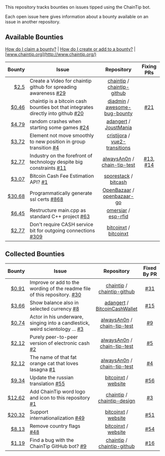 This repository tracks bounties on issues tipped using the ChainTip bot. 

Each open issue here gives information about a bounty available on an issue in another repository.


## Available Bounties

[How do I claim a bounty?](http://www.chaintip.org/github#claim-bounty) |  [How do I create or add to a bounty?](http://www.chaintip.org/github#tip-issue) | [www.chaintip.org](http://www.chaintip.org/)

Bounty | Issue | Repository | Fixing PRs
---: | --- | :---: | :---:
[$2.5](http://github.chaintip.org/chaintip/bounties/issues/24) | Create a Video for chaintip github for spreading awareness [#29](http://github.chaintip.org/chaintip/chaintip-github/issues/29) | [chaintip](http://github.chaintip.org/chaintip) /<br>[chaintip-github](http://github.chaintip.org/chaintip/chaintip-github) | 
[$0.46](http://github.chaintip.org/chaintip/bounties/issues/23) | chaintip is a bitcoin cash bounties bot that integrates directly into github [#20](http://github.chaintip.org/djadmin/awesome-bug-bounty/issues/20) | [djadmin](http://github.chaintip.org/djadmin) /<br>[awesome-bug-bounty](http://github.chaintip.org/djadmin/awesome-bug-bounty) | [#21](http://github.chaintip.org/djadmin/awesome-bug-bounty/pull/21)
[$4.79](http://github.chaintip.org/chaintip/bounties/issues/22) | random crashes when starting some games [#24](http://github.chaintip.org/adangert/JoustMania/issues/24) | [adangert](http://github.chaintip.org/adangert) / [JoustMania](http://github.chaintip.org/adangert/JoustMania) | 
[$3.72](http://github.chaintip.org/chaintip/bounties/issues/20) | Element not move smoothly to new position in group transition [#4](http://github.chaintip.org/cristijora/vue2-transitions/issues/4) | [cristijora](http://github.chaintip.org/cristijora) /<br>[vue2-transitions](http://github.chaintip.org/cristijora/vue2-transitions) | 
[$2.77](http://github.chaintip.org/chaintip/bounties/issues/18) | Industry on the forefront of technology despite big constraints [#11](http://github.chaintip.org/alwaysAn0n/chain-tip-test/issues/11) | [alwaysAn0n](http://github.chaintip.org/alwaysAn0n) /<br>[chain-tip-test](http://github.chaintip.org/alwaysAn0n/chain-tip-test) | [#13](http://github.chaintip.org/alwaysAn0n/chain-tip-test/pull/13), [#14](http://github.chaintip.org/alwaysAn0n/chain-tip-test/pull/14)
[$3.07](http://github.chaintip.org/chaintip/bounties/issues/16) | Bitcoin Cash Fee Estimation API? [#1](http://github.chaintip.org/sporestack/bitcash/issues/1) | [sporestack](http://github.chaintip.org/sporestack) / [bitcash](http://github.chaintip.org/sporestack/bitcash) | 
[$30.68](http://github.chaintip.org/chaintip/bounties/issues/15) | Programmatically generate ssl certs [#868](http://github.chaintip.org/OpenBazaar/openbazaar-go/issues/868) | [OpenBazaar](http://github.chaintip.org/OpenBazaar) /<br>[openbazaar-go](http://github.chaintip.org/OpenBazaar/openbazaar-go) | 
[$6.45](http://github.chaintip.org/chaintip/bounties/issues/9) | Restructure main.cpp as standard C++ project [#63](http://github.chaintip.org/omersiar/esp-rfid/issues/63) | [omersiar](http://github.chaintip.org/omersiar) / [esp-rfid](http://github.chaintip.org/omersiar/esp-rfid) | 
[$2.77](http://github.chaintip.org/chaintip/bounties/issues/5) | Don't require CASH service bit for outgoing connections [#309](http://github.chaintip.org/bitcoinxt/bitcoinxt/issues/309) | [bitcoinxt](http://github.chaintip.org/bitcoinxt) / [bitcoinxt](http://github.chaintip.org/bitcoinxt/bitcoinxt) | 

## Collected Bounties

Bounty | Issue | Repository | Fixed By PR
---: | --- | :---: | :---:
[$0.91](http://github.chaintip.org/chaintip/bounties/issues/25) | Improve or add to the wording of the readme file of this repository. [#30](http://github.chaintip.org/chaintip/chaintip-github/issues/30) | [chaintip](http://github.chaintip.org/chaintip) /<br>[chaintip-github](http://github.chaintip.org/chaintip/chaintip-github) | [#31](http://github.chaintip.org/chaintip/chaintip-github/pull/31)
[$3.66](http://github.chaintip.org/chaintip/bounties/issues/21) | Show balance also in selected currency [#8](http://github.chaintip.org/adangert/BitcoinCashWallet/issues/8) | [adangert](http://github.chaintip.org/adangert) /<br>[BitcoinCashWallet](http://github.chaintip.org/adangert/BitcoinCashWallet) | [#15](http://github.chaintip.org/adangert/BitcoinCashWallet/pull/15)
[$0.74](http://github.chaintip.org/chaintip/bounties/issues/14) | Actor in his underware, singing into a candlestick, weird scientology ... [#3](http://github.chaintip.org/alwaysAn0n/chain-tip-test/issues/3) | [alwaysAn0n](http://github.chaintip.org/alwaysAn0n) /<br>[chain-tip-test](http://github.chaintip.org/alwaysAn0n/chain-tip-test) | [#9](http://github.chaintip.org/alwaysAn0n/chain-tip-test/pull/9)
[$2.12](http://github.chaintip.org/chaintip/bounties/issues/13) | Purely peer-to-peer version of electronic cash [#2](http://github.chaintip.org/alwaysAn0n/chain-tip-test/issues/2) | [alwaysAn0n](http://github.chaintip.org/alwaysAn0n) /<br>[chain-tip-test](http://github.chaintip.org/alwaysAn0n/chain-tip-test) | [#5](http://github.chaintip.org/alwaysAn0n/chain-tip-test/pull/5)
[$2.12](http://github.chaintip.org/chaintip/bounties/issues/12) | The name of that fat orange cat that loves lasagna [#1](http://github.chaintip.org/alwaysAn0n/chain-tip-test/issues/1) | [alwaysAn0n](http://github.chaintip.org/alwaysAn0n) /<br>[chain-tip-test](http://github.chaintip.org/alwaysAn0n/chain-tip-test) | [#4](http://github.chaintip.org/alwaysAn0n/chain-tip-test/pull/4)
[$9.34](http://github.chaintip.org/chaintip/bounties/issues/11) | Update the russian translation [#55](http://github.chaintip.org/bitcoinxt/website/issues/55) | [bitcoinxt](http://github.chaintip.org/bitcoinxt) / [website](http://github.chaintip.org/bitcoinxt/website) | [#56](http://github.chaintip.org/bitcoinxt/website/pull/56)
[$12.62](http://github.chaintip.org/chaintip/bounties/issues/8) | Add ChainTip word logo and icon to this repository [#1](http://github.chaintip.org/chaintip/chaintip-design/issues/1) | [chaintip](http://github.chaintip.org/chaintip) /<br>[chaintip-design](http://github.chaintip.org/chaintip/chaintip-design) | [#3](http://github.chaintip.org/chaintip/chaintip-design/pull/3)
[$20.32](http://github.chaintip.org/chaintip/bounties/issues/7) | Support internationalization [#49](http://github.chaintip.org/bitcoinxt/website/issues/49) | [bitcoinxt](http://github.chaintip.org/bitcoinxt) / [website](http://github.chaintip.org/bitcoinxt/website) | [#51](http://github.chaintip.org/bitcoinxt/website/pull/51)
[$8.13](http://github.chaintip.org/chaintip/bounties/issues/6) | Remove country flags [#48](http://github.chaintip.org/bitcoinxt/website/issues/48) | [bitcoinxt](http://github.chaintip.org/bitcoinxt) / [website](http://github.chaintip.org/bitcoinxt/website) | [#54](http://github.chaintip.org/bitcoinxt/website/pull/54)
[$1.19](http://github.chaintip.org/chaintip/bounties/issues/4) | Find a bug with the ChainTip GitHub bot? [#9](http://github.chaintip.org/chaintip/chaintip-github/issues/9) | [chaintip](http://github.chaintip.org/chaintip) /<br>[chaintip-github](http://github.chaintip.org/chaintip/chaintip-github) | [#16](http://github.chaintip.org/chaintip/chaintip-github/pull/16)

